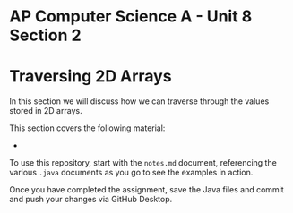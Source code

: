 # AP Computer Science A - Unit 8 Section 2

# Traversing 2D Arrays

In this section we will discuss how we can traverse through the values stored in 2D arrays.

This section covers the following material:

- 

To use this repository, start with the `notes.md` document, referencing the various `.java` documents as you go to see the examples in action.

Once you have completed the assignment, save the Java files and commit and push your changes via GitHub Desktop.

